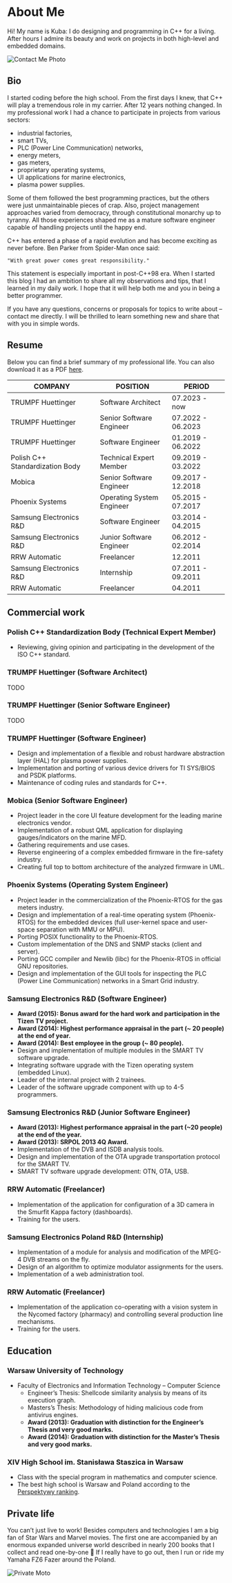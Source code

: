 # About Me

Hi! My name is Kuba: I do designing and programming in C++ for a living. After hours I admire its beauty and work on
projects in both high-level and embedded domains.

![Contact Me Photo][casual-photo-sofa]

## Bio

I started coding before the high school. From the first days I knew, that C++ will play a tremendous role in my carrier.
After 12 years nothing changed. In my professional work I had a chance to participate in projects from various sectors:

- industrial factories,
- smart TVs,
- PLC (Power Line Communication) networks,
- energy meters,
- gas meters,
- proprietary operating systems,
- UI applications for marine electronics,
- plasma power supplies.

Some of them followed the best programming practices, but the others were just unmaintainable pieces of crap. Also,
project management approaches varied from democracy, through constitutional monarchy up to tyranny. All those
experiences shaped me as a mature software engineer capable of handling projects until the happy end.

C++ has entered a phase of a rapid evolution and has become exciting as never before. Ben Parker from Spider-Man once
said:

    "With great power comes great responsibility."

This statement is especially important in post-C++98 era. When I started this blog I had an ambition to share all my
observations and tips, that I learned in my daily work. I hope that it will help both me and you in being a better
programmer.

If you have any questions, concerns or proposals for topics to write about – contact me directly. I will be thrilled to
learn something new and share that with you in simple words.

## Resume

Below you can find a brief summary of my professional life. You can also download it as a PDF [here][cv].

| COMPANY                         | POSITION                  | PERIOD            |
| ------------------------------- | ------------------------- | ----------------- |
| TRUMPF Huettinger               | Software Architect        | 07.2023 - now     |
| TRUMPF Huettinger               | Senior Software Engineer  | 07.2022 - 06.2023 |
| TRUMPF Huettinger               | Software Engineer         | 01.2019 - 06.2022 |
| Polish C++ Standardization Body | Technical Expert Member   | 09.2019 - 03.2022 |
| Mobica                          | Senior Software Engineer  | 09.2017 - 12.2018 |
| Phoenix Systems                 | Operating System Engineer | 05.2015 - 07.2017 |
| Samsung Electronics R&D         | Software Engineer         | 03.2014 - 04.2015 |
| Samsung Electronics R&D         | Junior Software Engineer  | 06.2012 - 02.2014 |
| RRW Automatic                   | Freelancer                | 12.2011           |
| Samsung Electronics R&D         | Internship                | 07.2011 - 09.2011 |
| RRW Automatic                   | Freelancer                | 04.2011           |

## Commercial work

### Polish C++ Standardization Body (Technical Expert Member)

- Reviewing, giving opinion and participating in the development of the ISO C++ standard.

### TRUMPF Huettinger (Software Architect)

TODO

### TRUMPF Huettinger (Senior Software Engineer)

TODO

### TRUMPF Huettinger (Software Engineer)

- Design and implementation of a flexible and robust hardware abstraction layer (HAL) for plasma power supplies.
- Implementation and porting of various device drivers for TI SYS/BIOS and PSDK platforms.
- Maintenance of coding rules and standards for C++.

### Mobica (Senior Software Engineer)

- Project leader in the core UI feature development for the leading marine electronics vendor.
- Implementation of a robust QML application for displaying gauges/indicators on the marine MFD.
- Gathering requirements and use cases.
- Reverse engineering of a complex embedded firmware in the fire-safety industry.
- Creating full top to bottom architecture of the analyzed firmware in UML.

### Phoenix Systems (Operating System Engineer)

- Project leader in the commercialization of the Phoenix-RTOS for the gas meters industry.
- Design and implementation of a real-time operating system (Phoenix-RTOS) for the embedded devices (full user-kernel
  space and user-space separation with MMU or MPU).
- Porting POSIX functionality to the Phoenix-RTOS.
- Custom implementation of the DNS and SNMP stacks (client and server).
- Porting GCC compiler and Newlib (libc) for the Phoenix-RTOS in official GNU repositories.
- Design and implementation of the GUI tools for inspecting the PLC (Power Line Communication) networks in a Smart Grid
  industry.

### Samsung Electronics R&D (Software Engineer)

- **Award (2015): Bonus award for the hard work and participation in the Tizen TV project.**
- **Award (2014): Highest performance appraisal in the part (~ 20 people) at the end of year.**
- **Award (2014): Best employee in the group (~ 80 people).**
- Design and implementation of multiple modules in the SMART TV software upgrade.
- Integrating software upgrade with the Tizen operating system (embedded Linux).
- Leader of the internal project with 2 trainees.
- Leader of the software upgrade component with up to 4-5 programmers.

### Samsung Electronics R&D (Junior Software Engineer)

- **Award (2013): Highest performance appraisal in the part (~20 people) at the end of the year.**
- **Award (2013): SRPOL 2013 4Q Award.**
- Implementation of the DVB and ISDB analysis tools.
- Design and implementation of the OTA upgrade transportation protocol for the SMART TV.
- SMART TV software upgrade development: OTN, OTA, USB.

### RRW Automatic (Freelancer)

- Implementation of the application for configuration of a 3D camera in the Smurfit Kappa factory (dashboards).
- Training for the users.

### Samsung Electronics Poland R&D (Internship)

- Implementation of a module for analysis and modification of the MPEG-4 DVB streams on the fly.
- Design of an algorithm to optimize modulator assignments for the users.
- Implementation of a web administration tool.

### RRW Automatic (Freelancer)

- Implementation of the application co-operating with a vision system in the Nycomed factory (pharmacy) and controlling
  several production line mechanisms.
- Training for the users.

## Education

### Warsaw University of Technology

- Faculty of Electronics and Information Technology – Computer Science
  - Engineer’s Thesis: Shellcode similarity analysis by means of its execution graph.
  - Masters’s Thesis: Methodology of hiding malicious code from antivirus engines.
  - **Award (2013): Graduation with distinction for the Engineer’s Thesis and very good marks.**
  - **Award (2014): Graduation with distinction for the Master’s Thesis and very good marks.**

### XIV High School im. Stanisława Staszica in Warsaw

- Class with the special program in mathematics and computer science.
- The best high school is Warsaw and Poland according to the [Perspektywy ranking][perspektywy-ranking].

## Private life

You can’t just live to work! Besides computers and technologies I am a big fan of Star Wars and Marvel movies. The first
one are accompanied by an enormous expanded universe world described in nearly 200 books that I collect and read
one-by-one 🙂 If I really have to go out, then I run or ride my Yamaha FZ6 Fazer around the Poland.

![Private Moto][casual-photo-moto]

<!-- links -->

[casual-photo-sofa]: assets/casual-photo-sofa.png
[cv]: /cv
[perspektywy-ranking]: http://licea.perspektywy.pl
[casual-photo-moto]: assets/casual-photo-moto.png
